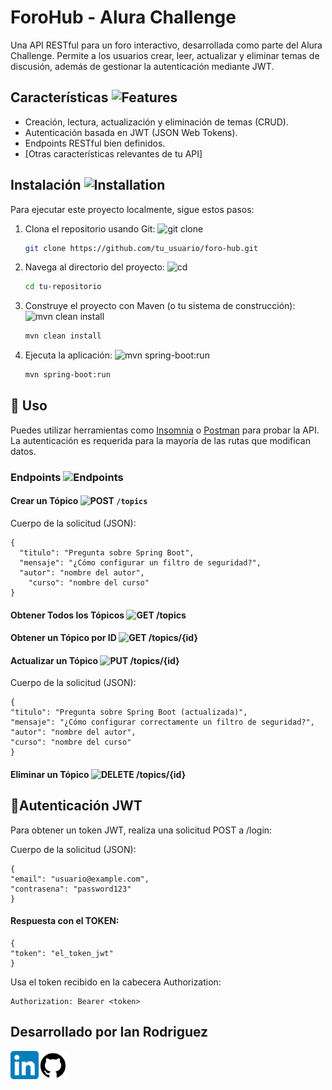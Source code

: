 # ForoHub - Alura Challenge

Una API RESTful para un foro interactivo, desarrollada como parte del Alura Challenge. Permite a los usuarios crear, leer, actualizar y eliminar temas de discusión, además de gestionar la autenticación mediante JWT.

## Características <img src="https://img.shields.io/badge/Features-informational" alt="Features">

*   Creación, lectura, actualización y eliminación de temas (CRUD).
*   Autenticación basada en JWT (JSON Web Tokens).
*   Endpoints RESTful bien definidos.
*   [Otras características relevantes de tu API]

## Instalación <img src="https://img.shields.io/badge/Installation-informational" alt="Installation">

Para ejecutar este proyecto localmente, sigue estos pasos:

1.  Clona el repositorio usando Git: <img src="https://img.shields.io/badge/git clone-blue" alt="git clone">
    ```bash
    git clone https://github.com/tu_usuario/foro-hub.git
    ```

2.  Navega al directorio del proyecto: <img src="https://img.shields.io/badge/cd-lightgrey" alt="cd">
    ```bash
    cd tu-repositorio
    ```

3.  Construye el proyecto con Maven (o tu sistema de construcción): <img src="https://img.shields.io/badge/mvn clean install-green" alt="mvn clean install">
    ```bash
    mvn clean install
    ```

4.  Ejecuta la aplicación: <img src="https://img.shields.io/badge/mvn spring--boot:run-brightgreen" alt="mvn spring-boot:run">
    ```bash
    mvn spring-boot:run
    ```

## 🚀 Uso 

Puedes utilizar herramientas como [Insomnia](https://insomnia.rest/) o [Postman](https://www.postman.com/) para probar la API. La autenticación es requerida para la mayoría de las rutas que modifican datos.

### Endpoints <img src="https://img.shields.io/badge/Endpoints-informational" alt="Endpoints">

#### Crear un Tópico <img src="https://img.shields.io/badge/POST-green" alt="POST"> `/topics` 

Cuerpo de la solicitud (JSON):
    
    {
      "titulo": "Pregunta sobre Spring Boot",
      "mensaje": "¿Cómo configurar un filtro de seguridad?",
      "autor": "nombre del autor", 
        "curso": "nombre del curso" 
    }



#### Obtener Todos los Tópicos <img src="https://img.shields.io/badge/GET-blue" alt="GET"> /topics


#### Obtener un Tópico por ID <img src="https://img.shields.io/badge/GET-blue" alt="GET"> /topics/{id}



#### Actualizar un Tópico <img src="https://img.shields.io/badge/PUT-yellow" alt="PUT"> /topics/{id} 
Cuerpo de la solicitud (JSON):

    {
    "titulo": "Pregunta sobre Spring Boot (actualizada)",
    "mensaje": "¿Cómo configurar correctamente un filtro de seguridad?",
    "autor": "nombre del autor", 
    "curso": "nombre del curso" 
    }


#### Eliminar un Tópico <img src="https://img.shields.io/badge/DELETE-red" alt="DELETE"> /topics/{id}


## 🔐Autenticación JWT
Para obtener un token JWT, realiza una solicitud POST a /login:

Cuerpo de la solicitud (JSON):


    {
    "email": "usuario@example.com",
    "contrasena": "password123"
    }

#### Respuesta con el TOKEN:

    {
    "token": "el_token_jwt"
    }

Usa el token recibido en la cabecera Authorization:

    Authorization: Bearer <token>

## Desarrollado por Ian Rodriguez

<div style="display: flex; justify-content: flex-start;">
<a href="https://www.linkedin.com/in/ian-rodriguez-8351a1221" target="_blank">
<img src="./img/linkedIn_icon.png" alt=linkedin style="margin-bottom: 5px;width:45px;" />
</a>
<a href="https://github.com/ianrodriguezy" target="_blank">
<img src="./img/github.svg" alt=github style="margin-bottom: 5px;width:46px;" />
</a>
</div>

